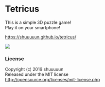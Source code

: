 # Tetricus

This is a simple 3D puzzle game!  
Play it on your smartphone!

https://shuuuuun.github.io/tetricus/

<img src="https://shuuuuun.github.io/tetricus/img/qr.png">


### License
Copyright (c) 2016 shuuuuun  
Released under the MIT license  
http://opensource.org/licenses/mit-license.php
